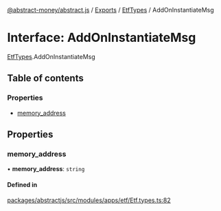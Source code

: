 [@abstract-money/abstract.js](../README.md) / [Exports](../modules.md) / [EtfTypes](../modules/EtfTypes.md) / AddOnInstantiateMsg

# Interface: AddOnInstantiateMsg

[EtfTypes](../modules/EtfTypes.md).AddOnInstantiateMsg

## Table of contents

### Properties

- [memory\_address](EtfTypes.AddOnInstantiateMsg.md#memory_address)

## Properties

### memory\_address

• **memory\_address**: `string`

#### Defined in

[packages/abstractjs/src/modules/apps/etf/Etf.types.ts:82](https://github.com/AbstractSDK/frontend/blob/07410073/packages/abstractjs/src/modules/apps/etf/Etf.types.ts#L82)

